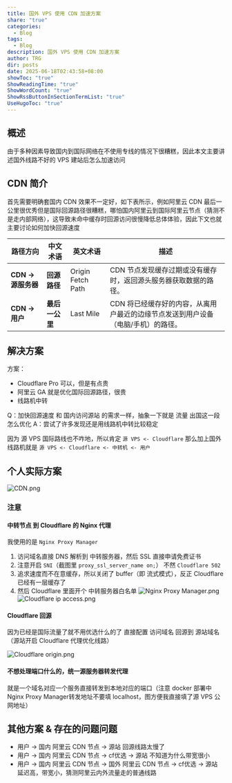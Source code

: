 ```yaml
---
title: 国外 VPS 使用 CDN 加速方案
share: "true"
categories:
  - Blog
tags:
  - Blog
description: 国外 VPS 使用 CDN 加速方案
author: TRG
dir: posts
date: 2025-06-18T02:43:58+08:00
showToc: "true"
ShowReadingTime: "true"
ShowWordCount: "true"
ShowRssButtonInSectionTermList: "true"
UseHugoToc: "true"
---
```


## 概述

由于多种因素导致国内到国际网络在不使用专线的情况下很糟糕，因此本文主要讲述国外线路不好的 VPS 建站后怎么加速访问

## CDN 简介

首先需要明确套国内 CDN 效果不一定好，如下表所示，例如阿里云 CDN 最后一公里很优秀但是国际回源路径很糟糕，哪怕国内阿里云到国际阿里云节点（猜测不是走内部网络），这导致未命中缓存时回源访问很慢降低总体体验，因此下文也就主要讨论如何加快回源速度

| **路径方向**       | **中文术语**  | **英文术语**          | **描述**                                      |
| -------------- | --------- | ----------------- | ------------------------------------------- |
| **CDN → 源服务器** | **回源路径**  | Origin Fetch Path | CDN 节点发现缓存过期或没有缓存时，返回源头服务器获取数据的路径。          |
| **CDN → 用户**   | **最后一公里** | Last Mile         | CDN 将已经缓存好的内容，从离用户最近的边缘节点发送到用户设备（电脑/手机）的路径。 |


## 解决方案

方案：
- Cloudflare Pro 可以，但是有点贵
- 阿里云 GA 就是优化国际回源路径，很贵
- 线路机中转

Q：加快回源速度 和 国内访问源站 的需求一样，抽象一下就是 流量 出国这一段怎么优化
A：尝试了许多发现还是用线路机中转比较稳定

因为 源 VPS 国际路线也不咋地，所以肯定 `源 VPS <- Cloudflare`
那么加上国外线路机就是 `源 VPS <- Cloudflare <- 中转机 <- 用户`

## 个人实际方案
![CDN.png](/images/CDN.png)

### 注意
#### 中转节点 到 Cloudflare 的 Nginx 代理

我使用的是 `Nginx Proxy Manager`

1. 访问域名直接 DNS 解析到 中转服务器，然后 SSL 直接申请免费证书
2. 注意开启 `SNI`（截图里 `proxy_ssl_server_name on;`） 不然 `Cloudflare 502`
3. 追求速度而不在意缓存，所以关闭了 buffer（即 流式模式），反正 Cloudflare 已经有一层缓存了
4. 然后 Cloudflare 里面开个 中转服务器白名单
![Nginx Proxy Manager.png](/images/Nginx%20Proxy%20Manager.png)
![Cloudflare ip access.png](/images/Cloudflare%20ip%20access.png)


#### Cloudflare 回源

因为已经是国际流量了就不用优选什么的了
直接配置 访问域名 回源到 源站域名（源站开启 Cloudflare 代理优化线路）

![Cloudflare origin.png](/images/Cloudflare%20origin.png)

#### 不想处理端口什么的，统一源服务器转发代理

就是一个域名对应一个服务直接转发到本地对应的端口（注意 docker 部署中 Nginx Proxy Manager转发地址不要填 localhost，图方便我直接填了源 VPS 公网地址）

## 其他方案 & 存在的问题问题

- 用户 → 国内 阿里云 CDN 节点 → 源站 回源线路太慢了  
- 用户 → 国内 阿里云 CDN 节点 → cf优选 → 源站 不知道为什么带宽很小  
- 用户 → 国内 阿里云 CDN 节点 → 国外 阿里云 CDN 节点 → cf优选 → 源站 延迟高，带宽小，猜测阿里云内外流量走的普通线路
